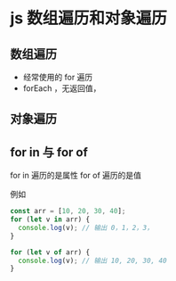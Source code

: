 # js 数组遍历和对象遍历

## 数组遍历

- 经常使用的 for 遍历
- forEach ，无返回值，

## 对象遍历

## for in 与 for of

for in 遍历的是属性
for of 遍历的是值

例如

```js
const arr = [10, 20, 30, 40];
for (let v in arr) {
  console.log(v); // 输出 0，1，2，3，
}

for (let v of arr) {
  console.log(v); // 输出 10, 20, 30, 40
}
```

